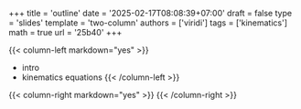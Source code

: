 +++
title = 'outline'
date = '2025-02-17T08:08:39+07:00'
draft = false
type = 'slides'
template = 'two-column'
authors = ['viridi']
tags = ['kinematics']
math = true
url = '25b40'
+++

{{< column-left markdown="yes" >}}
+ intro
+ kinematics equations
{{< /column-left >}}

{{< column-right markdown="yes" >}}
{{< /column-right >}}
